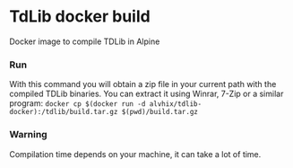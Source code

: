 # TdLib docker build

Docker image to compile TDLib in Alpine

### Run

With this command you will obtain a zip file in your current path with the compiled TDLib binaries. You can extract it using Winrar, 7-Zip or a similar program:
`docker cp $(docker run -d alvhix/tdlib-docker):/tdlib/build.tar.gz $(pwd)/build.tar.gz`

### Warning

Compilation time depends on your machine, it can take a lot of time.
